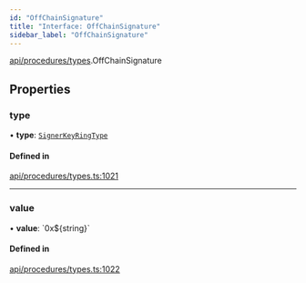 ```yaml
---
id: "OffChainSignature"
title: "Interface: OffChainSignature"
sidebar_label: "OffChainSignature"
---
```


[api/procedures/types](../../../../../modules/API/Procedures/Types/Types.md).OffChainSignature

## Properties

### type

• **type**: [`SignerKeyRingType`](../../../../../enums/API/Procedures/Types/SignerKeyRingType/SignerKeyRingType.md)

#### Defined in

[api/procedures/types.ts:1021](https://github.com/PolymeshAssociation/polymesh-sdk/blob/0dbd0ebd0/src/api/procedures/types.ts#L1021)

___

### value

• **value**: \`0x$\{string}\`

#### Defined in

[api/procedures/types.ts:1022](https://github.com/PolymeshAssociation/polymesh-sdk/blob/0dbd0ebd0/src/api/procedures/types.ts#L1022)
